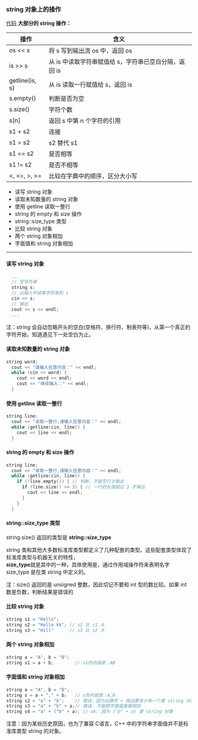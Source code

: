 ### string 对象上的操作
[代码](../../chapter_3/section_2/main.cpp)
**大部分的 string 操作：**

| 操作           | 含义                                                  |
| -------------- | ----------------------------------------------------- |
| os << s        | 将 s 写到输出流 os 中，返回 os                        |
| is >> s        | 从 is 中读取字符串赋值给 s，字符串已空白分隔，返回 is |
| getline(is, s) | 从 is 读取一行赋值给 s，返回 is                       |
| s.empty()      | 判断是否为空                                          |
| s.size()       | 字符个数                                              |
| s[n]           | 返回 s 中第 n 个字符的引用                            |
| s1 + s2        | 连接                                                  |
| s1 = s2        | s2 替代 s1                                            |
| s1 == s2       | 是否相等                                              |
| s1 != s2       | 是否不相等                                            |
| <, <=, >, >=   | 比较在字典中的顺序，区分大小写                        |

- 读写 string 对象
- 读取未知数量的 string 对象
- 使用 getline 读取一整行
- string 的 empty 和 size 操作
- string::size_type 类型
- 比较 string 对象
- 两个 string 对象相加
- 字面值和 string 对象相加

---

#### 读写 string 对象

```c++
  ...
  // 空字符串
  string s;
  // 从输入中读取字符串到 s
  cin >> s;
  // 输出
  cout << s << endl;
  ...
```
注：string 会自动忽略开头的空白(空格符、换行符、制表符等)，从第一个真正的字符开始，知道遇见下一处空白为止。

#### 读取未知数量的 string 对象

```c++
string word;
  cout << "请输入任意内容：" << endl;
  while (cin >> word) {
    cout << word << endl;
    cout << "继续输入：" << endl;
  }
```

#### 使用 getline 读取一整行
```c++
string line;
  cout << "读取一整行,请输入任意内容：" << endl;
  while (getline(cin, line)) {
    cout << line << endl;
  }
```
#### string 的 empty 和 size 操作
```c++
string line;
  cout << "读取一整行,请输入任意内容：" << endl;
  while (getline(cin, line)) {
    if (!line.empty()) { // 判断，不是空行才输出
      if (line.size() >= 3) { // 一行的长度超过 3 才输出
        cout << line << endl;
      }
    }
  }
```

#### string::size_type 类型
string.size() 返回的类型是 **string::size_type**   

string 类和其他大多数标准库类型都定义了几种配套的类型。这些配套类型体现了标准库类型与机器无关的特性，   
**size_type**就是其中的一种，具体使用是，通过作用域操作符来表明名字 size_type 是在类 string 中定义的。

注：size() 返回的是 unsigned 整数，因此切记不要和 int 型的数比较。如果 int 数是负数，判断结果是错误的

#### 比较 string 对象

```c++
string s1 = "Hello";
string s2 = "Hello kk"; // s2 比 s1 大
string s3 = "Hill"      // s3 比 s2 大
```
#### 两个 string 对象相加
```c++
string a = "A", b = "B";
string s1 = a + b;        // s1的内容是：AB
```
#### 字面值和 string 对象相加

```c++
string a = "A", b = "B";
string s = a + "," + b;   // s的内容是：A,B
string s2 = "a" + "b";    // 错误，因为运算符 + 两边要至少有一个是 string 对象
string s3 = "a" + "b" + a;// 错误: 不能把字面值直接相加
string s4 = "a" + ("b" + a); // ok: 因为 ("b" + a) 是 string 对象
```

注意：因为某些历史原因，也为了兼容 C语言，C++ 中的字符串字面值并不是标准库类型 string 的对象。